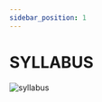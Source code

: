```yaml
---
sidebar_position: 1
---
```


# SYLLABUS 

![syllabus]("https://user-images.githubusercontent.com/66414385/205017277-0757021f-10ca-434b-9699-7c250addf776.png")
